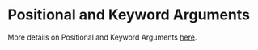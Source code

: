 # Positional and Keyword Arguments

More details on Positional and Keyword Arguments [here](https://realpython.com/lessons/positional-and-keyword-arguments/).
